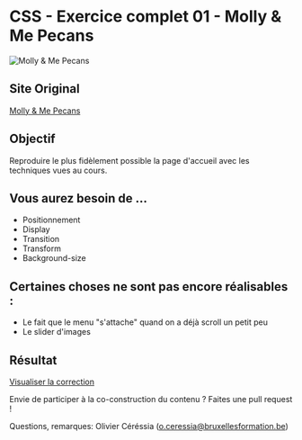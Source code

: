 # CSS - Exercice complet 01 - Molly & Me Pecans #

![Molly & Me Pecans](http://cepegra-labs.be/webdesign/git/full/01-molly/img/molly-git.jpg)

## Site Original ##

[Molly & Me Pecans](http://mollyandmepecans.com/)

## Objectif ##

Reproduire le plus fidèlement possible la page d'accueil avec les techniques vues au cours.

## Vous aurez besoin de ... ##

- Positionnement
- Display
- Transition
- Transform
- Background-size

## Certaines choses ne sont pas encore réalisables : ##

- Le fait que le menu "s'attache" quand on a déjà scroll un petit peu
- Le slider d'images


## Résultat ##

[Visualiser la correction](http://cepegra-labs.be/webdesign/git/full/01-molly/index.html)

Envie de participer à la co-construction du contenu ? Faites une pull request ! 

Questions, remarques: Olivier Céréssia (o.ceressia@bruxellesformation.be)
